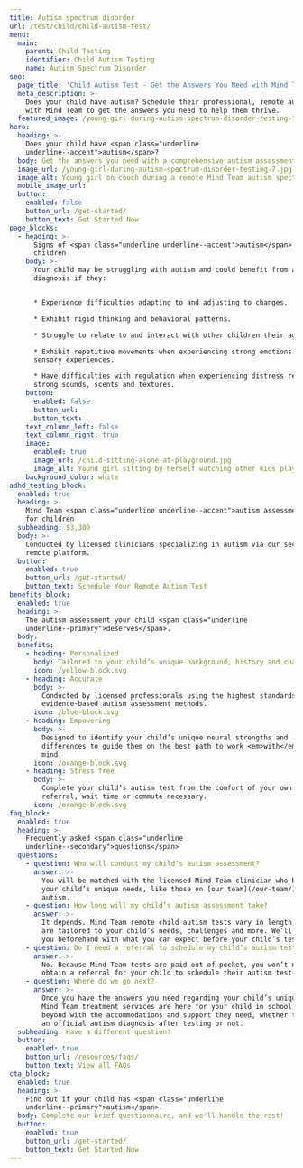 ```yaml
---
title: Autism spectrum disorder
url: /test/child/child-autism-test/
menu:
  main:
    parent: Child Testing
    identifier: Child Autism Testing
    name: Autism Spectrum Disorder
seo:
  page_title: 'Child Autism Test - Get the Answers You Need with Mind Team '
  meta_description: >-
    Does your child have autism? Schedule their professional, remote autism test
    with Mind Team to get the answers you need to help them thrive.
  featured_image: /young-girl-during-autism-spectrum-disorder-testing-7.jpg
hero:
  heading: >-
    Does your child have <span class="underline
    underline--accent">autism</span>?
  body: Get the answers you need with a comprehensive autism assessment.
  image_url: /young-girl-during-autism-spectrum-disorder-testing-7.jpg
  image_alt: Young girl on couch during a remote Mind Team autism spectrum disorder testing
  mobile_image_url: 
  button:
    enabled: false
    button_url: /get-started/
    button_text: Get Started Now
page_blocks:
  - heading: >-
      Signs of <span class="underline underline--accent">autism</span> in
      children
    body: >-
      Your child may be struggling with autism and could benefit from a
      diagnosis if they:


      * Experience difficulties adapting to and adjusting to changes.

      * Exhibit rigid thinking and behavioral patterns.

      * Struggle to relate to and interact with other children their age.

      * Exhibit repetitive movements when experiencing strong emotions or high
      sensory experiences.

      * Have difficulties with regulation when experiencing distress related to
      strong sounds, scents and textures.
    button:
      enabled: false
      button_url:
      button_text:
    text_column_left: false
    text_column_right: true
    image:
      enabled: true
      image_url: /child-sitting-alone-at-playground.jpg
      image_alt: Yound girl sitting by herself watching other kids play in a sandbox
    background_color: white
adhd_testing_block:
  enabled: true
  heading: >-
    Mind Team <span class="underline underline--accent">autism assessment</span>
    for children
  subheading: $3,300
  body: >-
    Conducted by licensed clinicians specializing in autism via our secure,
    remote platform.
  button:
    enabled: true
    button_url: /get-started/
    button_text: Schedule Your Remote Autism Test
benefits_block:
  enabled: true
  heading: >-
    The autism assessment your child <span class="underline
    underline--primary">deserves</span>.
  body:
  benefits:
    - heading: Personalized
      body: Tailored to your child’s unique background, history and challenges.
      icon: /yellow-block.svg
    - heading: Accurate
      body: >-
        Conducted by licensed professionals using the highest standards and
        evidence-based autism assessment methods.
      icon: /blue-block.svg
    - heading: Empowering
      body: >-
        Designed to identify your child’s unique neural strengths and
        differences to guide them on the best path to work <em>with</em> their
        mind.
      icon: /orange-block.svg
    - heading: Stress free
      body: >-
        Complete your child’s autism test from the comfort of your own home—no
        referral, wait time or commute necessary.
      icon: /orange-block.svg
faq_block:
  enabled: true
  heading: >-
    Frequently asked <span class="underline
    underline--secondary">questions</span>
  questions:
    - question: Who will conduct my child’s autism assessment?
      answer: >-
        You will be matched with the licensed Mind Team clinician who best fits
        your child’s unique needs, like those on [our team](/our-team/) specializing in
        autism.
    - question: How long will my child’s autism assessment take?
      answer: >-
        It depends. Mind Team remote child autism tests vary in length, as they
        are tailored to your child’s needs, challenges and more. We’ll prepare
        you beforehand with what you can expect before your child’s test.
    - question: Do I need a referral to schedule my child’s autism test?
      answer: >-
        No. Because Mind Team tests are paid out of pocket, you won’t need to
        obtain a referral for your child to schedule their autism test with us.
    - question: Where do we go next?
      answer: >-
        Once you have the answers you need regarding your child’s unique mind,
        Mind Team treatment services are here for your child in school and
        beyond with the accommodations and support they need, whether they get
        an official autism diagnosis after testing or not.
  subheading: Have a different question?
  button:
    enabled: true
    button_url: /resources/faqs/
    button_text: View all FAQs
cta_block:
  enabled: true
  heading: >-
    Find out if your child has <span class="underline
    underline--primary">autism</span>.
  body: Complete our brief questionnaire, and we'll handle the rest!
  button:
    enabled: true
    button_url: /get-started/
    button_text: Get Started Now
---
```

